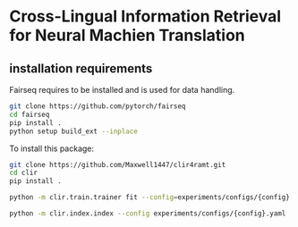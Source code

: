 # Cross-Lingual Information Retrieval for Neural Machien Translation

## installation requirements

Fairseq requires to be installed and is used for data handling.

```bash
git clone https://github.com/pytorch/fairseq
cd fairseq
pip install .
python setup build_ext --inplace
```

To install this package:
```bash
git clone https://github.com/Maxwell1447/clir4ramt.git
cd clir
pip install .
```

```bash
python -m clir.train.trainer fit --config=experiments/configs/{config}.yaml
```

```bash
python -m clir.index.index --config experiments/configs/{config}.yaml
```
